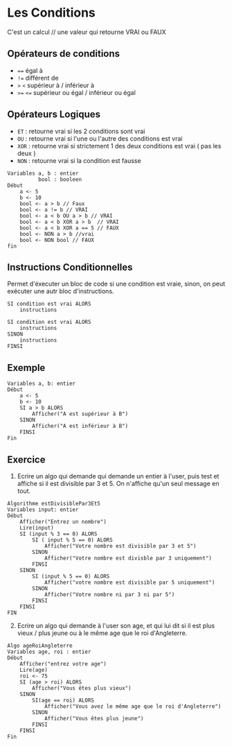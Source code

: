 # Les Conditions

C'est un calcul // une valeur qui retourne VRAI ou FAUX

## Opérateurs de conditions

- `==` égal à
- `!=` différent de
- `>` `<` supérieur à / inférieur à 
- `>=` `<=` supérieur ou égal / inférieur ou égal

## Opérateurs Logiques

- `ET` : retourne vrai si les 2 conditions sont vrai
- `OU` : retourne vrai si l'une ou l'autre des conditions est vrai
- `XOR` : retourne vrai si strictement 1 des deux conditions est vrai ( pas les deux )
- `NON` : retourne vrai si la condition est fausse


```
Variables a, b : entier
          bool : booleen
Début
    a <- 5
    b <- 10
    bool <- a > b // Faux
    bool <- a != b // VRAI
    bool <- a < b OU a > b // VRAI
    bool <- a < b XOR a > b  // VRAI
    bool <- a < b XOR a == 5 // FAUX
    bool <- NON a > b //vrai
    bool <- NON bool // FAUX
fin
```

## Instructions Conditionnelles

Permet d'éxecuter un bloc de code si une condition est vraie, sinon, on peut exécuter une autr bloc d'instructions.

```
SI condition est vrai ALORS
    instructions
```

```
SI condition est vrai ALORS
    instructions
SINON
    instructions
FINSI
```

## Exemple

```
Variables a, b: entier
Début
    a <- 5
    b <- 10
    SI a > b ALORS
        Afficher("A est supérieur à B")
    SINON
        Afficher("A est inférieur à B")
    FINSI
Fin
```

## Exercice

1. Ecrire un algo qui demande qui demande un entier à l'user, puis test et affiche si il est divisible par 3 et 5. On n'affiche qu'un seul message en tout.
```
Algorithme estDivisiblePar3Et5
Variables input: entier
Début
    Afficher("Entrez un nombre")
    Lire(input)
    SI (input % 3 == 0) ALORS
        SI ( input % 5 == 0) ALORS
            Afficher("Votre nombre est divisible par 3 et 5")
        SINON
            Afficher("Votre nombre est divisble par 3 uniquement")
        FINSI
    SINON
        SI (input % 5 == 0) ALORS
            Afficher("votre nombre est divisible par 5 uniquement")
        SINON
            Afficher("Votre nombre ni par 3 ni par 5")
        FINSI
    FINSI
FIN
```
    

2. Ecrire un algo qui demande à l'user son age, et qui lui dit si il est plus vieux / plus jeune ou à le même age que le roi d'Angleterre.

```
Algo ageRoiAngleterre
Variables age, roi : entier
Début
    Afficher("entrez votre age")
    Lire(age)
    roi <- 75
    SI (age > roi) ALORS
        Afficher("Vous êtes plus vieux")
    SINON
        SI(age == roi) ALORS
            Afficher("Vous avez le même age que le roi d'Angleterre")
        SINON
            Afficher("Vous êtes plus jeune")
        FINSI
    FINSI
Fin
